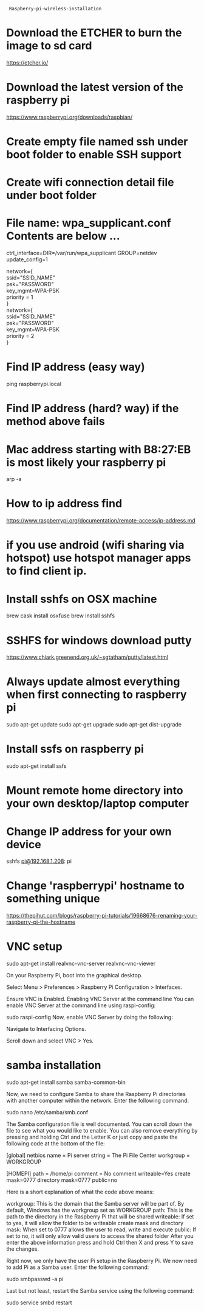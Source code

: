      Raspberry-pi-wireless-installation
# Download the ETCHER to burn the image to sd card
https://etcher.io/

# Download the latest version of the raspberry pi
https://www.raspberrypi.org/downloads/raspbian/

# Create empty file named ssh under boot folder to enable SSH support
# Create wifi connection detail file under boot folder
# File name: wpa_supplicant.conf Contents are below ...

ctrl_interface=DIR=/var/run/wpa_supplicant GROUP=netdev<br/>
update_config=1<br/>

network={<br/>
     ssid="SSID_NAME"<br/>
     psk="PASSWORD"<br/>
     key_mgmt=WPA-PSK<br/> 
     priority = 1<br/>
}<br/>
network={<br/>
     ssid="SSID_NAME"<br/>
     psk="PASSWORD"<br/>
     key_mgmt=WPA-PSK<br/> 
     priority = 2<br/>
}
# Find IP address (easy way)
ping raspberrypi.local

# Find IP address (hard? way) if the method above fails
# Mac address starting with B8:27:EB is most likely your raspberry pi
arp -a

# How to ip address find
https://www.raspberrypi.org/documentation/remote-access/ip-address.md

# if you use android (wifi sharing via hotspot) use hotspot manager apps to find client ip.

# Install sshfs on OSX machine
brew cask install osxfuse
brew install sshfs

# SSHFS for windows download putty
https://www.chiark.greenend.org.uk/~sgtatham/putty/latest.html
# Always update almost everything when first connecting to raspberry pi
sudo apt-get update
sudo apt-get upgrade
sudo apt-get dist-upgrade

# Install ssfs on raspberry pi
sudo apt-get install ssfs

# Mount remote home directory into your own desktop/laptop computer
# Change IP address for your own device
sshfs pi@192.168.1.208: pi

# Change 'raspberrypi' hostname to something unique
https://thepihut.com/blogs/raspberry-pi-tutorials/19668676-renaming-your-raspberry-pi-the-hostname

# VNC setup

sudo apt-get install realvnc-vnc-server realvnc-vnc-viewer

On your Raspberry Pi, boot into the graphical desktop.

Select Menu > Preferences > Raspberry Pi Configuration > Interfaces.

Ensure VNC is Enabled.
Enabling VNC Server at the command line
You can enable VNC Server at the command line using raspi-config:

sudo raspi-config
Now, enable VNC Server by doing the following:

Navigate to Interfacing Options.

Scroll down and select VNC > Yes.

# samba installation

sudo apt-get install samba samba-common-bin

Now, we need to configure Samba to share the Raspberry Pi directories with another computer within the network. Enter the following command:

sudo nano /etc/samba/smb.conf

The Samba configuration file is well documented. You can scroll down the file to see what you would like to enable. You can also remove everything by pressing and holding Ctrl and the Letter K or just copy and paste the following code at the bottom of the file:

[global]
netbios name = Pi
server string = The Pi File Center
workgroup = WORKGROUP

[HOMEPI]
path = /home/pi
comment = No comment
writeable=Yes
create mask=0777
directory mask=0777
public=no

Here is a short explanation of what the code above means:

workgroup: This is the domain that the Samba server will be part of. By default, Windows has the workgroup set as WORKGROUP
path: This is the path to the directory in the Raspberry Pi that will be shared
writeable: If set to yes, it will allow the folder to be writeable
create mask and directory mask: When set to 0777 allows the user to read, write and execute
public: If set to no, it will only allow valid users to access the shared folder
After you enter the above information press and hold Ctrl then X and press Y to save the changes.

Right now, we only have the user Pi setup in the Raspberry Pi. We now need to add Pi as a Samba user. Enter the following command:

sudo smbpasswd -a pi

Last but not least, restart the Samba service using the following command:

sudo service smbd restart



